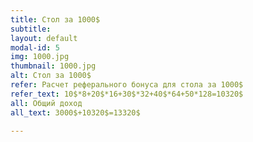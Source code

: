 ```yaml
---
title: Стол за 1000$
subtitle:
layout: default
modal-id: 5
img: 1000.jpg
thumbnail: 1000.jpg
alt: Стол за 1000$
refer: Расчет реферального бонуса для стола за 1000$
refer_text: 10$*8+20$*16+30$*32+40$*64+50*128=10320$  
all: Общий доход
all_text: 3000$+10320$=13320$

---
```

